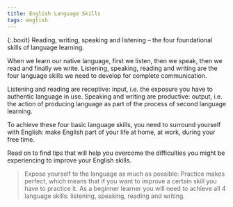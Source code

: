 ```yaml
---
title: English Language Skills
tags: english
---
```


{:.boxit}
Reading, writing, speaking and listening – the four foundational skills of language learning.

When we learn our native language, first we listen, then we speak, then we read and finally we write. Listening, speaking, reading and writing are the four language skills we need to develop for complete communication.

Listening and reading are receptive:  input, i.e. the exposure you have to authentic language in use. Speaking and writing are productive: output, i.e. the action of producing language as part of the process of second language learning.

To achieve these four basic language skills, you need to surround yourself with English: make English part of your life at home, at work, during your free time.

Read on to find tips that will help you overcome the difficulties you might be experiencing to improve your English skills.  

> Expose yourself to the language as much as possible: Practice makes perfect, which means that if you want to improve a certain skill you have to practice it. As a beginner learner you will need to achieve all 4 language skills: listening, speaking, reading and writing.
